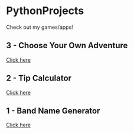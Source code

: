 # PythonProjects

Check out my games/apps!

## 3 - Choose Your Own Adventure
[Click here](https://replit.com/@MikeMaroney/Treasure-Island-Game?v=1)

## 2 - Tip Calculator
[Click here](https://replit.com/@MikeMaroney/Tip-Calculator?v=1)


## 1 - Band Name Generator
[Click here](https://replit.com/@MikeMaroney/Band-Name-Generator?v=1)

